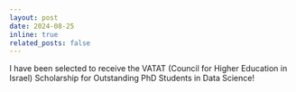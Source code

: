 ```yaml
---
layout: post
date: 2024-08-25
inline: true
related_posts: false
---
```


I have been selected to receive the VATAT (Council for Higher Education in Israel) Scholarship for Outstanding PhD Students in Data Science!